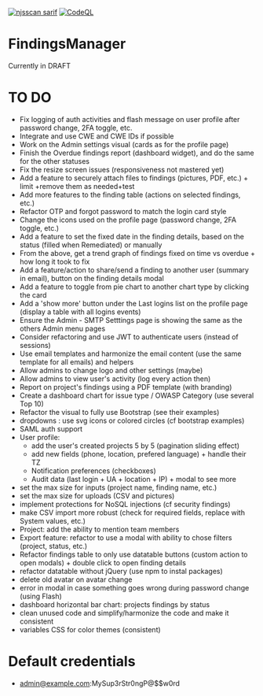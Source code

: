 [![njsscan sarif](https://github.com/ob1lan/FindingsManager/actions/workflows/njsscan.yml/badge.svg)](https://github.com/ob1lan/FindingsManager/actions/workflows/njsscan.yml) [![CodeQL](https://github.com/ob1lan/FindingsManager/actions/workflows/codeql.yml/badge.svg)](https://github.com/ob1lan/FindingsManager/actions/workflows/codeql.yml)
# FindingsManager
Currently in DRAFT
# TO DO
- Fix logging of auth activities and flash message on user profile after password change, 2FA toggle, etc.
- Integrate and use CWE and CWE IDs if possible
- Work on the Admin settings visual (cards as for the profile page)
- Finish the Overdue findings report (dashboard widget), and do the same for the other statuses
- Fix the resize screen issues (responsiveness not mastered yet) 
- Add a feature to securely attach files to findings (pictures, PDF, etc.) + limit +remove them as needed+test
- Add more features to the finding table (actions on selected findings, etc.)
- Refactor OTP and forgot password to match the login card style
- Change the icons used on the profile page (password change, 2FA toggle, etc.)
- Add a feature to set the fixed date in the finding details, based on the status (filled when Remediated) or manually
- From the above, get a trend graph of findings fixed on time vs overdue + how long it took to fix
- Add a feature/action to share/send a finding to another user (summary in email), button on the finding details modal
- Add a feature to toggle from pie chart to another chart type by clicking the card
- Add a 'show more' button under the Last logins list on the profile page (display a table with all logins events)
- Ensure the Admin - SMTP Setttings page is showing the same as the others Admin menu pages
- Consider refactoring and use JWT to authenticate users (instead of sessions)
- Use email templates and harmonize the email content (use the same template for all emails) and helpers
- Allow admins to change logo and other settings (maybe)
- Allow admins to view user's activity (log every action then)
- Report on project's findings using a PDF template (with branding)
- Create a dashboard chart for issue type / OWASP Category (use several Top 10)
- Refactor the visual to fully use Bootstrap (see their examples)
- dropdowns : use svg icons or colored circles (cf bootstrap examples)
- SAML auth support
- User profile:
    - add the user's created projects 5 by 5 (pagination sliding effect)
    - add new fields (phone, location, prefered language) + handle their TZ 
    - Notification preferences (checkboxes)
    - Audit data (last login + UA + location + IP) + modal to see more
- set the max size for inputs (project name, finding name, etc.)
- set the max size for uploads (CSV and pictures)
- implement protections for NoSQL injections (cf security findings)
- make CSV import more robust (check for required fields, replace with System values, etc.)
- Project: add the ability to mention team members
- Export feature: refactor to use a modal with ability to chose filters (project, status, etc.)
- Refactor findings table to only use datatable buttons (custom action to open modals) + double click to open finding details
- refactor datatable without jQuery (use npm to instal packages)
- delete old avatar on avatar change
- error in modal in case something goes wrong during password change (using Flash)
- dashboard horizontal bar chart: projects findings by status
- clean unused code and simplify/harmonize the code and make it consistent
- variables CSS for color themes (consistent)

# Default credentials
- admin@example.com:MySup3rStr0ngP@$$w0rd